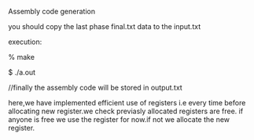 
Assembly code generation

you should copy the last phase final.txt data to the input.txt

execution:

% make

$ ./a.out

//finally the assembly code will be stored in output.txt

here,we have implemented efficient use of registers
i.e every time before allocating new register.we check previasly allocated registers are free.
if anyone is free we use the register for now.if not we allocate the new register.
